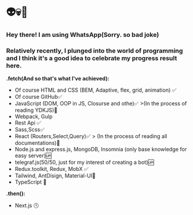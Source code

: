 # 👽💀👹
### Hey there! I am using WhatsApp(Sorry. so bad joke)

### Relatively recently, I plunged into the world of programming and I think it's a good idea to celebrate my progress result here.

**.fetch(And so that's what I've achieved):**
- Of course HTML and CSS (BEM, Adaptive, flex, grid, animation) ✅
- Of course GitHub✅
- JavaScript (DOM, OOP in JS, Closurse and othe)✅ >(In the process of reading YDKJS)🔁
- Webpack, Gulp
- Rest Api ✅
- Sass,Scss✅
- React (Routers,Select,Query)✅ > (In the process of reading all documentations)🔁
- Node.js and express.js, MongoDB, Insomnia (only base knowledge for easy server)🆙
- telegraf.js(50/50, just for my interest of creating a bot)🆙
- Redux.toolkit, Redux, MobX ✅
- Tailwind, AntDisign, Material-UI🔁
- TypeScript 🔁


 **.then():**
- Next.js 🕓
